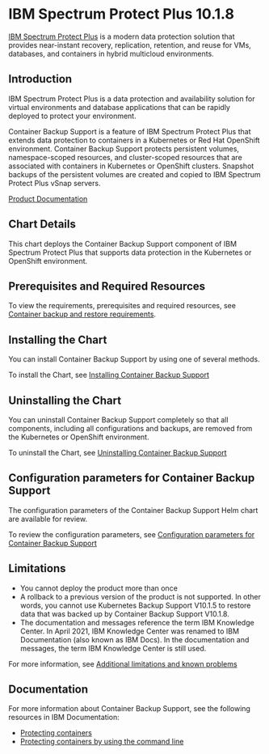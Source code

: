# IBM Spectrum Protect Plus 10.1.8

[IBM Spectrum Protect Plus](https://www.ibm.com/us-en/marketplace/ibm-spectrum-protect-plus) is a modern data protection solution that provides near-instant recovery, replication, retention, and reuse for VMs, databases, and containers in hybrid multicloud environments.

## Introduction

IBM Spectrum Protect Plus is a data protection and availability solution for virtual environments and database applications that can be rapidly deployed to protect your environment.

Container Backup Support is a feature of IBM Spectrum Protect Plus that extends data protection to containers in a Kubernetes or Red Hat OpenShift environment. Container Backup Support protects persistent volumes, namespace-scoped resources, and cluster-scoped resources that are associated with containers in Kubernetes or OpenShift clusters.  Snapshot backups of the persistent volumes are created and copied to IBM Spectrum Protect Plus vSnap servers.

[Product Documentation](https://www.ibm.com/support/knowledgecenter/SSNQFQ_10.1.8/spp/welcome.html)

## Chart Details

This chart deploys the Container Backup Support component of IBM Spectrum Protect Plus that supports data protection in the Kubernetes or OpenShift environment.

## Prerequisites and Required Resources

To view the requirements, prerequisites and required resources, see [Container backup and restore requirements](https://www.ibm.com/support/pages/node/6422823).

## Installing the Chart

You can install Container Backup Support by using one of several methods.

To install the Chart, see [Installing Container Backup Support](https://www.ibm.com/support/knowledgecenter/SSNQFQ_10.1.8/spp/c_spp_cbs_installation.html)

## Uninstalling the Chart

You can uninstall Container Backup Support completely so that all components, including all configurations and backups, are removed from the Kubernetes or OpenShift environment.

To uninstall the Chart, see [Uninstalling Container Backup Support](https://www.ibm.com/support/knowledgecenter/SSNQFQ_10.1.8/spp/t_spp_cbs_uninstall_full.html)

## Configuration parameters for Container Backup Support

The configuration parameters of the Container Backup Support Helm chart are available for review.

To review the configuration parameters, see [Configuration parameters for Container Backup Support](https://www.ibm.com/support/knowledgecenter/en/SSNQFQ_10.1.8/spp/r_spp_cbs_inst_configparms_helm3.html)

## Limitations

* You cannot deploy the product more than once
* A rollback to a previous version of the product is not supported. In other words, you cannot use Kubernetes Backup Support V10.1.5 to restore data that was backed up by Container Backup Support V10.1.8.
* The documentation and messages reference the term IBM Knowledge Center. In April 2021, IBM Knowledge Center was renamed to IBM Documentation (also known as IBM Docs). In the documentation and messages, the term IBM Knowledge Center is still used.

For more information, see [Additional limitations and known problems](https://www.ibm.com/support/pages/node/567387)

## Documentation

For more information about Container Backup Support, see the following resources in IBM Documentation:

* [Protecting containers](https://www.ibm.com/support/knowledgecenter/SSNQFQ_10.1.8/spp/c_spp_protecting_containers.html)
* [Protecting containers by using the command line](https://www.ibm.com/support/knowledgecenter/SSNQFQ_10.1.8/spp/c_spp_cbs_using_cmdline.html)
